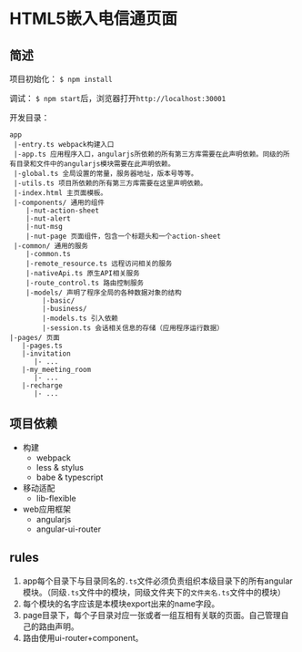 # HTML5嵌入电信通页面


## 简述

项目初始化： `$ npm install`

调试： `$ npm start`后，浏览器打开`http://localhost:30001`

开发目录：

	app
	 |-entry.ts webpack构建入口
	 |-app.ts 应用程序入口，angularjs所依赖的所有第三方库需要在此声明依赖。同级的所有目录和文件中的angularjs模块需要在此声明依赖。
	 |-global.ts 全局设置的常量，服务器地址，版本号等等。
	 |-utils.ts 项目所依赖的所有第三方库需要在这里声明依赖。
	 |-index.html 主页面模板。
	 |-components/ 通用的组件
	 	|-nut-action-sheet
	 	|-nut-alert
	 	|-nut-msg
	 	|-nut-page 页面组件，包含一个标题头和一个action-sheet
	 |-common/ 通用的服务
		|-common.ts
		|-remote_resource.ts 远程访问相关的服务
		|-nativeApi.ts 原生API相关服务
		|-route_control.ts 路由控制服务
		|-models/ 声明了程序全局的各种数据对象的结构
			|-basic/
			|-business/
			|-models.ts 引入依赖
			|-session.ts 会话相关信息的存储（应用程序运行数据）
	|-pages/ 页面
	   |-pages.ts
	   |-invitation
	      |- ...
	   |-my_meeting_room
	  	  |- ...
	   |-recharge
	  	  |- ...

## 项目依赖

- 构建
	- webpack
	- less & stylus
	- babe & typescript
- 移动适配
	- lib-flexible
- web应用框架
	- angularjs
	- angular-ui-router

## rules

1. app每个目录下与目录同名的`.ts`文件必须负责组织本级目录下的所有angular模块。（同级`.ts`文件中的模块，同级文件夹下的`文件夹名.ts`文件中的模块）
2. 每个模块的名字应该是本模块export出来的name字段。
3. page目录下，每个子目录对应一张或者一组互相有关联的页面。自己管理自己的路由声明。
4. 路由使用ui-router+component。

